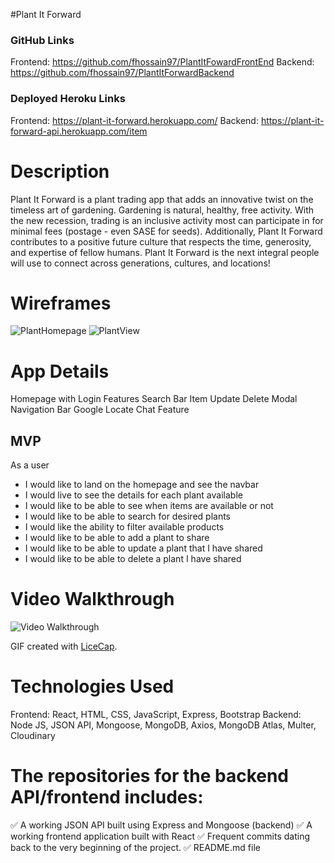 #Plant It Forward

### GitHub Links
Frontend: https://github.com/fhossain97/PlantItFowardFrontEnd
Backend: https://github.com/fhossain97/PlantItForwardBackend

### Deployed Heroku Links
Frontend: https://plant-it-forward.herokuapp.com/ 
Backend: https://plant-it-forward-api.herokuapp.com/item 

# Description  
Plant It Forward is a plant trading app that adds an innovative twist on the timeless art of gardening.  Gardening is natural, healthy, free activity.  With the new recession, trading is an inclusive activity most can participate in for minimal fees (postage - even SASE for seeds).  Additionally, Plant It Forward contributes to a positive future culture that respects the time, generosity, and expertise of fellow humans.  Plant It Forward is the next integral people will use to connect across generations, cultures, and locations!

# Wireframes 

![PlantHomepage](https://user-images.githubusercontent.com/102195654/179842519-162dd5a9-7f87-4cf1-9261-400382c199b9.png)
![PlantView](https://user-images.githubusercontent.com/102195654/179842522-b673d01e-ba3d-4cc2-aeec-1bd6682b6e60.png)


# App Details  

Homepage with Login Features
Search Bar
Item Update
Delete Modal
Navigation Bar
Google Locate
Chat Feature

## MVP 
As a user 
  - I would like to land on the homepage and see the navbar
  - I would live to see the details for each plant available 
  - I would like to be able to see when items are available or not
  - I would like to be able to search for desired plants
  - I would like the ability to filter available products 
  - I would like to be able to add a plant to share 
  - I would like to be able to update a plant that I have shared 
  - I would like to be able to delete a plant I have shared 

# Video Walkthrough
<img src='/public/PIF.gif' title='Video Walkthrough' width='' alt='Video Walkthrough' />

GIF created with [LiceCap](http://www.cockos.com/licecap/).

# Technologies Used

Frontend: React, HTML, CSS, JavaScript, Express, Bootstrap
Backend: Node JS, JSON API, Mongoose, MongoDB, Axios, MongoDB Atlas, Multer, Cloudinary

# The repositories for the backend API/frontend includes:
✅ A working JSON API built using Express and Mongoose (backend)
✅ A working frontend application built with React
✅ Frequent commits dating back to the very beginning of the project.
✅ README.md file 

